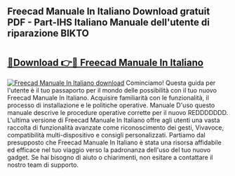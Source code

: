 ## Freecad Manuale In Italiano Download gratuit PDF - Part-IHS Italiano Manuale dell'utente di riparazione BIKTO

# <h2><a href="http://dfd7dvk.blite.top/?on=Freecad+Manuale+In+Italiano">🔗Download 👉🔴 Freecad Manuale In Italiano</a></h2>

[![Freecad Manuale In Italiano download](https://i.imgur.com/lujVjoI.png)](http://dfd7dvk.blite.top/?on=Freecad+Manuale+In+Italiano)
Cominciamo! Questa guida per l'utente è il tuo passaporto per il mondo delle possibilità con il tuo nuovo Freecad Manuale In Italiano. Acquisire familiarità con le funzionalità, il processo di installazione e le politiche operative. Manuale D'uso questo manuale descrive le procedure operative corrette per il nuovo REDDDDDDD. L'ultima versione di Freecad Manuale In Italiano offre agli utenti una vasta raccolta di funzionalità avanzate come riconoscimento dei gesti, Vivavoce, compatibilità multi-dispositivo e consigli personalizzati. Partiamo dal presupposto che Freecad Manuale In Italiano è stata una risorsa affidabile ed efficace nel tuo viaggio verso la padronanza dell'uso del tuo nuovo gadget. Se hai bisogno di aiuto o chiarimenti, non esitare a contattare il nostro team di supporto.
